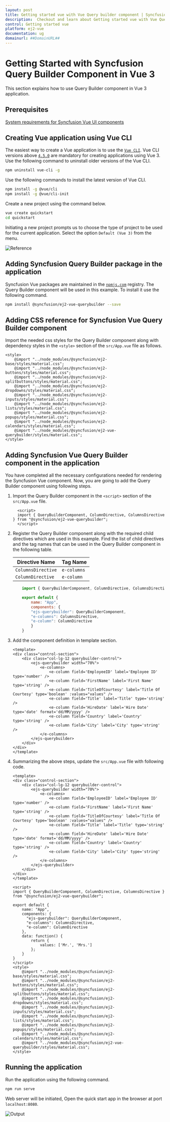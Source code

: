```yaml
---
layout: post
title: Getting started vue with Vue Query builder component | Syncfusion
description:  Checkout and learn about Getting started vue with Vue Query builder component of Syncfusion Essential JS 2 and more details.
control: Getting started vue 
platform: ej2-vue
documentation: ug
domainurl: ##DomainURL##
---
```


# Getting Started with Syncfusion Query Builder Component in Vue 3

This section explains how to use Query Builder component in Vue 3 application.

## Prerequisites

[System requirements for Syncfusion Vue UI components](https://ej2.syncfusion.com/vue/documentation/system-requirements/)

## Creating Vue application using Vue CLI

The easiest way to create a Vue application is to use the [`Vue CLI`](https://github.com/vuejs/vue-cli). Vue CLI versions above [`4.5.0`](https://v3.vuejs.org/guide/migration/introduction.html#vue-cli) are mandatory for creating applications using Vue 3. Use the following command to uninstall older versions of the Vue CLI.

```bash
npm uninstall vue-cli -g
```

Use the following commands to install the latest version of Vue CLI.

```bash
npm install -g @vue/cli
npm install -g @vue/cli-init
```

Create a new project using the command below.

```bash
vue create quickstart
cd quickstart
```

Initiating a new project prompts us to choose the type of project to be used for the current application. Select the option `Default (Vue 3)` from the menu.

![Reference](./images/vue3-terminal.png)

## Adding Syncfusion Query Builder package in the application

Syncfusion Vue packages are maintained in the [`npmjs.com`](https://www.npmjs.com/~syncfusionorg) registry. The Query Builder component will be used in this example. To install it use the following command.

```bash
npm install @syncfusion/ej2-vue-querybuilder --save
```

## Adding CSS reference for Syncfusion Vue Query Builder component

Import the needed css styles for the Query Builder component along with dependency styles in the `<style>` section of the `src/App.vue` file as follows.

```
<style>
    @import "../node_modules/@syncfusion/ej2-base/styles/material.css";
    @import "../node_modules/@syncfusion/ej2-buttons/styles/material.css";
    @import "../node_modules/@syncfusion/ej2-splitbuttons/styles/material.css";
    @import "../node_modules/@syncfusion/ej2-dropdowns/styles/material.css";
    @import "../node_modules/@syncfusion/ej2-inputs/styles/material.css";
    @import "../node_modules/@syncfusion/ej2-lists/styles/material.css";
    @import "../node_modules/@syncfusion/ej2-popups/styles/material.css";
    @import "../node_modules/@syncfusion/ej2-calendars/styles/material.css";
    @import "../node_modules/@syncfusion/ej2-vue-querybuilder/styles/material.css";
</style>
```

## Adding Syncfusion Vue Query Builder component in the application

You have completed all the necessary configurations needed for rendering the Syncfusion Vue component. Now, you are going to add the Query Builder component using following steps.

1. Import the Query Builder component in the `<script>` section of the `src/App.vue` file.

    ```
      <script>
      import { QueryBuilderComponent, ColumnDirective, ColumnsDirective } from "@syncfusion/ej2-vue-querybuilder";
      </script>
    ```

2. Register the Query Builder component along with the required child directives which are used in this example. Find the list of child directives and the tag names that can be used in the Query Builder component in the following table.

    | Directive Name   | Tag Name    |
    |------------------|-------------|
    | `ColumnsDirective` | `e-columns` |
    | `ColumnDirective`  | `e-column`  |

    ```js
        import { QueryBuilderComponent, ColumnDirective, ColumnsDirective } from "@syncfusion/ej2-vue-querybuilder";

        export default {
            name: "App",
            components: {
            "ejs-querybuilder": QueryBuilderComponent,
            "e-columns": ColumnsDirective,
            "e-column": ColumnDirective
            }
        }
    ```

3. Add the component definition in template section.

    ```
    <template>
    <div class="control-section">
        <div class="col-lg-12 querybuilder-control">
            <ejs-querybuilder width="70%">
                <e-columns>
                    <e-column field='EmployeeID' label='Employee ID' type='number' />
                    <e-column field='FirstName' label='First Name' type='string' />
                    <e-column field='TitleOfCourtesy' label='Title Of Courtesy' type='boolean' :values="values" />
                    <e-column field='Title' label='Title' type='string' />
                    <e-column field='HireDate' label='Hire Date' type='date' format='dd/MM/yyyy' />
                    <e-column field='Country' label='Country' type='string' />
                    <e-column field='City' label='City' type='string' />
                </e-columns>
            </ejs-querybuilder>
        </div>
    </div>
    </template>
    ```

4. Summarizing the above steps, update the `src/App.vue` file with following code.

    ```
    <template>
    <div class="control-section">
        <div class="col-lg-12 querybuilder-control">
            <ejs-querybuilder width="70%">
                <e-columns>
                    <e-column field='EmployeeID' label='Employee ID' type='number' />
                    <e-column field='FirstName' label='First Name' type='string' />
                    <e-column field='TitleOfCourtesy' label='Title Of Courtesy' type='boolean' :values="values" />
                    <e-column field='Title' label='Title' type='string' />
                    <e-column field='HireDate' label='Hire Date' type='date' format='dd/MM/yyyy' />
                    <e-column field='Country' label='Country' type='string' />
                    <e-column field='City' label='City' type='string' />
                </e-columns>
            </ejs-querybuilder>
        </div>
    </div>
    </template>

    <script>
    import { QueryBuilderComponent, ColumnDirective, ColumnsDirective } from "@syncfusion/ej2-vue-querybuilder";

    export default {
        name: "App",
        components: {
          "ejs-querybuilder": QueryBuilderComponent,
          "e-columns": ColumnsDirective,
          "e-column": ColumnDirective
        },
        data: function() {
            return {
                values: ['Mr.', 'Mrs.']
            };
        }
    }
    </script>
    <style>
        @import "../node_modules/@syncfusion/ej2-base/styles/material.css";
        @import "../node_modules/@syncfusion/ej2-buttons/styles/material.css";
        @import "../node_modules/@syncfusion/ej2-splitbuttons/styles/material.css";
        @import "../node_modules/@syncfusion/ej2-dropdowns/styles/material.css";
        @import "../node_modules/@syncfusion/ej2-inputs/styles/material.css";
        @import "../node_modules/@syncfusion/ej2-lists/styles/material.css";
        @import "../node_modules/@syncfusion/ej2-popups/styles/material.css";
        @import "../node_modules/@syncfusion/ej2-calendars/styles/material.css";
        @import "../node_modules/@syncfusion/ej2-vue-querybuilder/styles/material.css";
    </style>
    ```

## Running the application

Run the application using the following command.

```bash
npm run serve
```

Web server will be initiated, Open the quick start app in the browser at port `localhost:8080`.

![Output](./images/vue3-query-builder.PNG)
